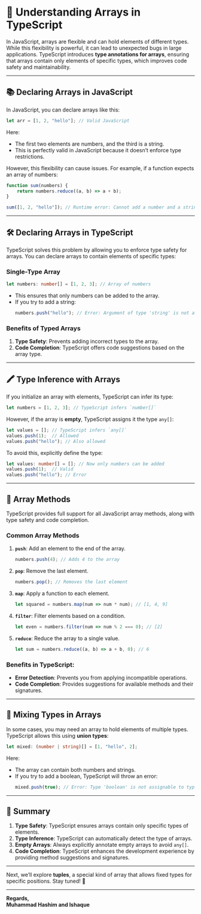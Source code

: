 # 🚀 **Understanding Arrays in TypeScript**

In JavaScript, arrays are flexible and can hold elements of different types. While this flexibility is powerful, it can lead to unexpected bugs in large applications. TypeScript introduces **type annotations for arrays**, ensuring that arrays contain only elements of specific types, which improves code safety and maintainability.

---

## 📚 **Declaring Arrays in JavaScript**

In JavaScript, you can declare arrays like this:
```javascript
let arr = [1, 2, "hello"]; // Valid JavaScript
```

Here:
- The first two elements are numbers, and the third is a string.
- This is perfectly valid in JavaScript because it doesn’t enforce type restrictions.

However, this flexibility can cause issues. For example, if a function expects an array of numbers:
```javascript
function sum(numbers) {
    return numbers.reduce((a, b) => a + b);
}

sum([1, 2, "hello"]); // Runtime error: Cannot add a number and a string
```

---

## 🛠️ **Declaring Arrays in TypeScript**

TypeScript solves this problem by allowing you to enforce type safety for arrays. You can declare arrays to contain elements of specific types:

### **Single-Type Array**
```typescript
let numbers: number[] = [1, 2, 3]; // Array of numbers
```
- This ensures that only numbers can be added to the array.
- If you try to add a string:
  ```typescript
  numbers.push("hello"); // Error: Argument of type 'string' is not assignable to type 'number'
  ```

### **Benefits of Typed Arrays**
1. **Type Safety**: Prevents adding incorrect types to the array.
2. **Code Completion**: TypeScript offers code suggestions based on the array type.

---

## 🖍️ **Type Inference with Arrays**

If you initialize an array with elements, TypeScript can infer its type:
```typescript
let numbers = [1, 2, 3]; // TypeScript infers `number[]`
```

However, if the array is **empty**, TypeScript assigns it the type `any[]`:
```typescript
let values = []; // TypeScript infers `any[]`
values.push(1);  // Allowed
values.push("hello"); // Also allowed
```

To avoid this, explicitly define the type:
```typescript
let values: number[] = []; // Now only numbers can be added
values.push(1);  // Valid
values.push("hello"); // Error
```

---

## 🧰 **Array Methods**

TypeScript provides full support for all JavaScript array methods, along with type safety and code completion.

### Common Array Methods
1. **`push`**: Add an element to the end of the array.
   ```typescript
   numbers.push(4); // Adds 4 to the array
   ```
2. **`pop`**: Remove the last element.
   ```typescript
   numbers.pop(); // Removes the last element
   ```
3. **`map`**: Apply a function to each element.
   ```typescript
   let squared = numbers.map(num => num * num); // [1, 4, 9]
   ```
4. **`filter`**: Filter elements based on a condition.
   ```typescript
   let even = numbers.filter(num => num % 2 === 0); // [2]
   ```
5. **`reduce`**: Reduce the array to a single value.
   ```typescript
   let sum = numbers.reduce((a, b) => a + b, 0); // 6
   ```

### Benefits in TypeScript:
- **Error Detection**: Prevents you from applying incompatible operations.
- **Code Completion**: Provides suggestions for available methods and their signatures.

---

## 🔄 **Mixing Types in Arrays**

In some cases, you may need an array to hold elements of multiple types. TypeScript allows this using **union types**:
```typescript
let mixed: (number | string)[] = [1, "hello", 2];
```

Here:
- The array can contain both numbers and strings.
- If you try to add a boolean, TypeScript will throw an error:
  ```typescript
  mixed.push(true); // Error: Type 'boolean' is not assignable to type 'number | string'
  ```

---

## 📝 **Summary**

1. **Type Safety**: TypeScript ensures arrays contain only specific types of elements.
2. **Type Inference**: TypeScript can automatically detect the type of arrays.
3. **Empty Arrays**: Always explicitly annotate empty arrays to avoid `any[]`.
4. **Code Completion**: TypeScript enhances the development experience by providing method suggestions and signatures.

---

Next, we’ll explore **tuples**, a special kind of array that allows fixed types for specific positions. Stay tuned! 🚀

---

**Regards,**  
**Muhammad Hashim and Ishaque**  